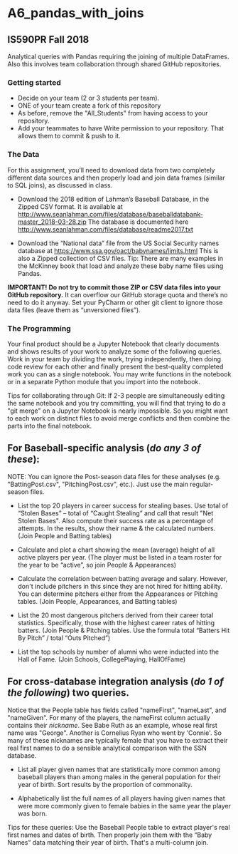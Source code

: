 # A6_pandas_with_joins
## IS590PR Fall 2018
Analytical queries with Pandas requiring the joining of multiple DataFrames.
Also this involves team collaboration through shared GitHub repositories.

### Getting started
* Decide on your team (2 or 3 students per team).
* ONE of your team create a fork of this repository
* As before, remove the "All_Students" from having access to your repository. 
* Add your teammates to have Write permission to your repository. That allows 
them to commit & push to it.

### The Data
For this assignment, you’ll need to download data from two completely
different data sources and then properly load and join data frames
(similar to SQL joins), as discussed in class.

* Download the 2018 edition of Lahman’s Baseball Database, in the Zipped
CSV format. It is available at
http://www.seanlahman.com/files/database/baseballdatabank-master_2018-03-28.zip
The database is documented here http://www.seanlahman.com/files/database/readme2017.txt

* Download the “National data” file from the US Social Security names
database at https://www.ssa.gov/oact/babynames/limits.html  This is also
a Zipped collection of CSV files.  Tip:  There are many examples in the
McKinney book that load and analyze these baby name files using Pandas.

**IMPORTANT!  Do not try to commit those ZIP or CSV data files into your
GitHub repository.**  It can overflow our GitHub storage quota and
there’s no need to do it anyway.  Set your PyCharm or other git client
to ignore those data files (leave them as “unversioned files”).

### The Programming

Your final product should be a Jupyter Notebook that clearly documents 
and shows results of your work to analyze some of the following queries.  
Work in your team by dividing the work, trying independently, then doing
code review for each other and finally present the best-quality completed
work you can as a single notebook. You may write functions in the
notebook or in a separate Python module that you import into the notebook.

Tips for collaborating through Git:
If 2-3 people are simultaneously editing the same notebook and you try 
committing, you will find that trying to do a "git merge" on a Jupyter 
Notebook is nearly impossible.  So you might want to each work on 
distinct files to avoid merge conflicts and then combine 
the parts into the final notebook.  

## For Baseball-specific analysis (__*do any 3 of these*__):

NOTE: You can ignore the Post-season data files for these analyses 
(e.g. "BattingPost.csv", "PitchingPost.csv", etc.). Just use the main 
regular-season files. 

* List the top 20 players in career success for stealing bases.  Use
total of “Stolen Bases” – total of “Caught Stealing” and call that result 
"Net Stolen Bases". Also compute their success rate as a percentage of 
attempts.  In the results, show their name & the calculated numbers. 
(Join People and Batting tables)

* Calculate and plot a chart showing the mean (average) height of all
active players per year.  (The player must be listed in a team roster 
for the year to be “active”, so join People & Appearances)

* Calculate the correlation between batting average and salary.  However,
don't include pitchers in this since they are not hired for hitting ability. 
You can determine pitchers either from the Appearances or Pitching tables. 
(Join People, Appearances, and Batting tables)

* List the 20 most dangerous pitchers derived from their career total 
statistics.  Specifically, those with the highest career rates of hitting 
batters.  (Join People & Pitching tables.  Use the formula 
total “Batters Hit By Pitch” / total “Outs Pitched”)

* List the top schools by number of alumni who were inducted into the
Hall of Fame. (Join Schools, CollegePlaying, HallOfFame)

## For cross-database integration analysis (__*do 1 of the following*__) two queries.

Notice that the People table has fields called "nameFirst", "nameLast", and 
"nameGiven".  For many of the players, the nameFirst column actually contains 
their _nickname_.  See Babe Ruth as an example, whose real first name was "George". 
Another is Cornelius Ryan who went by 'Connie'. So many of these nicknames are 
typically female that you have to extract their real first names to do a sensible 
analytical comparison with the SSN database.

* List all player given names that are statistically more common among
baseball players than among males in the general population for their
year of birth. Sort results by the proportion of commonality.

* Alphabetically list the full names of all players having given names
that were more commonly given to female babies in the same year the player
was born.

Tips for these queries: Use the Baseball People table to extract player's 
real first names and dates of birth. Then properly join them with the 
“Baby Names” data matching their year of birth.  That's a multi-column join.
